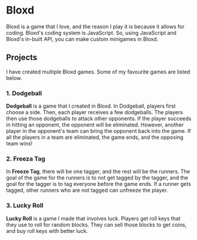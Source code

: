 # Bloxd
Bloxd is a game that I love, and the reason I play it is because it allows for coding.
Bloxd's coding system is JavaScript. So, using JavaScript and Bloxd's in-built API, you can make custom minigames in Bloxd.

## Projects
I have created multiple Bloxd games. Some of my favourite games are listed below.

### 1. Dodgeball
**Dodgeball** is a game that I created in Bloxd.
In Dodgeball, players first choose a side. Then, each player receives a few dodgeballs. The players then use those dodgeballs to attack other opponents. If the player succeeds in hitting an opponent, the opponent will be eliminated. However, another player in the opponent's team can bring the opponent back into the game. If all the players in a team are eliminated, the game ends, and the opposing team wins!

### 2. Freeza Tag
In **Freeze Tag**, there will be one tagger, and the rest will be the runners. The goal of the game for the runners is to not get tagged by the tagger, and the goal for the tagger is to tag everyone before the game ends. If a runner gets tagged, other runners who are not tagged can unfreeze the player.

### 3. Lucky Roll
**Lucky Roll** is a game I made that involves luck. Players get roll keys that they use to roll for random blocks. They can sell those blocks to get coins, and buy roll keys with better luck.
